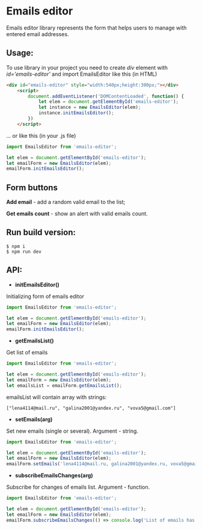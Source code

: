 # Emails editor

Emails editor library represents the form that helps users to manage with entered email addresses.

## Usage:
To use library in your project you need to create *div* element with *id='emails-editor'* and import EmailsEditor like this (in HTML)
```html
<div id="emails-editor" style="width:540px;height:300px;"></div>
    <script>
        document.addEventListener('DOMContentLoaded', function() {
            let elem = document.getElementById('emails-editor');
            let instance = new EmailsEditor(elem);
            instance.initEmailsEditor();
        })
    </script>
```
... or like this (in your .js file)
```javascript
import EmailsEditor from 'emails-editor';

let elem = document.getElementById('emails-editor');
let emailForm = new EmailsEditor(elem);
emailForm.initEmailsEditor();
```

## Form buttons
**Add email** - add a random valid email to the list;

**Get emails count** - show an alert with valid emails count.

## Run build version:
```
$ npm i
$ npm run dev
```

## API:
- **initEmailsEditor()**

Initializing form of emails editor
```javascript
import EmailsEditor from 'emails-editor';

let elem = document.getElementById('emails-editor');
let emailForm = new EmailsEditor(elem);
emailForm.initEmailsEditor();
```

- **getEmailsList()**

Get list of emails
```javascript
import EmailsEditor from 'emails-editor';

let elem = document.getElementById('emails-editor');
let emailForm = new EmailsEditor(elem);
let emailsList = emailForm.getEmailsList();
```
emailsList will contain array with strings:
```
["lena4114@mail.ru", "galina2001@yandex.ru", "vova5@gmail.com"]
```

- **setEmails(arg)**


Set new emails (single or several). Argument - string.
```javascript
import EmailsEditor from 'emails-editor';

let elem = document.getElementById('emails-editor');
let emailForm = new EmailsEditor(elem);
emailForm.setEmails('lena4114@mail.ru, galina2001@yandex.ru, vova5@gmail.com');
```

- **subscribeEmailsChanges(arg)**


Subscribe for changes of emails list. Argument - function.
```javascript
import EmailsEditor from 'emails-editor';

let elem = document.getElementById('emails-editor');
let emailForm = new EmailsEditor(elem);
emailForm.subscribeEmailsChanges(() => console.log('List of emails has changed'));
```